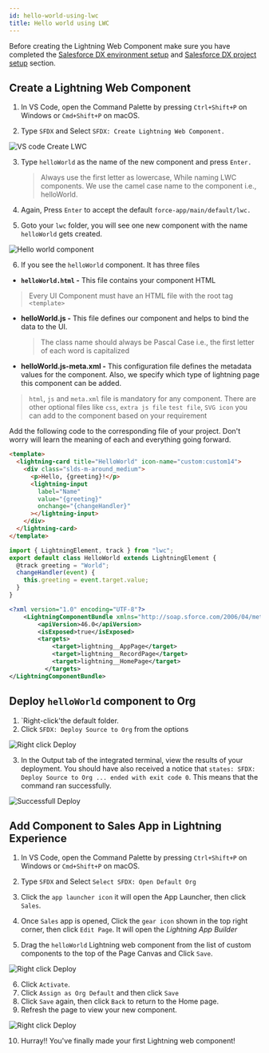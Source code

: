 ```yaml
---
id: hello-world-using-lwc
title: Hello world using LWC
---
```


Before creating the Lightning Web Component make sure you have completed the [Salesforce DX environment setup](/salesforcetroop/docs/lwc/salesforce-dx-setup) and [Salesforce DX project setup](/salesforcetroop/docs/lwc/salesforce-dx-project-setup) section.

## Create a Lightning Web Component

1. In VS Code, open the Command Palette by pressing `Ctrl+Shift+P` on Windows or `Cmd+Shift+P` on macOS.

2. Type `SFDX` and Select `SFDX: Create Lightning Web Component.`

![VS code Create LWC](assets/LWC/CreateLWC.png)

3. Type `helloWorld` as the name of the new component and press `Enter.`

   > Always use the first letter as lowercase, While naming LWC components.
   > We use the camel case name to the component i.e., helloWorld.

4. Again, Press `Enter` to accept the default `force-app/main/default/lwc.`

5. Goto your `lwc` folder, you will see one new component with the name `helloWorld` gets created.

![Hello world component](assets/LWC/helloWorldLwc.png)

6. If you see the `helloWorld` component. It has three files

- **`helloWorld.html` -** This file contains your component HTML

> Every UI Component must have an HTML file with the root tag `<template>`

- **helloWorld.js -** This file defines our component and helps to bind the data to the UI.

  > The class name should always be Pascal Case i.e., the first letter of each word is capitalized

- **helloWorld.js-meta.xml -** This configuration file defines the metadata values for the component. Also, we specify which type of lightning page this component can be added.

> `html`, `js` and `meta.xml` file is mandatory for any component. There are other optional files like `css`, `extra js file` `test file`, `SVG icon` you can add to the component based on your requirement

Add the following code to the corresponding file of your project. Don't worry will learn the meaning of each and everything going forward.

<!--DOCUSAURUS_CODE_TABS-->
<!--helloWorld.html-->

```html
<template>
  <lightning-card title="HelloWorld" icon-name="custom:custom14">
    <div class="slds-m-around_medium">
      <p>Hello, {greeting}!</p>
      <lightning-input
        label="Name"
        value="{greeting}"
        onchange="{changeHandler}"
      ></lightning-input>
    </div>
  </lightning-card>
</template>
```

<!--helloWorld.js-->

```js
import { LightningElement, track } from "lwc";
export default class HelloWorld extends LightningElement {
  @track greeting = "World";
  changeHandler(event) {
    this.greeting = event.target.value;
  }
}
```

<!--helloWorld.js-meta.xml-->

```xml
<?xml version="1.0" encoding="UTF-8"?>
    <LightningComponentBundle xmlns="http://soap.sforce.com/2006/04/metadata" fqn="helloWorld">
        <apiVersion>46.0</apiVersion>
        <isExposed>true</isExposed>
        <targets>
            <target>lightning__AppPage</target>
            <target>lightning__RecordPage</target>
            <target>lightning__HomePage</target>
          </targets>
</LightningComponentBundle>
```

<!--END_DOCUSAURUS_CODE_TABS-->

## Deploy `helloWorld` component to Org

1. `Right-click'the default folder.
2. Click `SFDX: Deploy Source to Org` from the options

![Right click Deploy](assets/LWC/rightClickDeploy.png)

3. In the Output tab of the integrated terminal, view the results of your deployment. You should have also received a notice that `states: SFDX: Deploy Source to Org ... ended with exit code 0`. This means that the command ran successfully.

![Successfull Deploy](assets/LWC/successDeploy.png)

## Add Component to Sales App in Lightning Experience

1. In VS Code, open the Command Palette by pressing `Ctrl+Shift+P` on Windows or `Cmd+Shift+P` on macOS.

2. Type `SFDX` and Select `Select SFDX: Open Default Org`

3. Click the `app launcher icon` it will open the App Launcher, then click `Sales`.

4. Once `Sales` app is opened, Click the `gear icon` shown in the top right corner, then click `Edit Page`. It will open the _Lightning App Builder_

5. Drag the `helloWorld` Lightning web component from the list of custom components to the top of the Page Canvas and Click `Save`.

![Right click Deploy](assets/LWC/builder.png)

6. Click `Activate`.
7. Click `Assign as Org Default` and then click `Save`
8. Click `Save` again, then click `Back` to return to the Home page.
9. Refresh the page to view your new component.

![Right click Deploy](assets/LWC/finalDashboard.png)

10. Hurray!! You've finally made your first Lightning web component!
